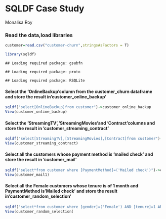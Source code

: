 SQLDF Case Study
================
Monalisa Roy

### Read the data,load libraries

``` r
customer=read.csv("customer-churn",stringsAsFactors = T)

library(sqldf)
```

    ## Loading required package: gsubfn

    ## Loading required package: proto

    ## Loading required package: RSQLite

#### Select the ‘OnlineBackup’column from the customer_churn dataframe and store the result in’customer_online_backup’

``` r
sqldf("select[OnlineBackup]from customer")->customer_online_backup
View(customer_online_backup)
```

#### Select the ‘StreamingTV’,‘StreamingMovies’and ’Contract’columns and store the result in ’customer_streaming_contract’

``` r
sqldf("select[StreamingTV],[StreamingMovies],[Contract]from customer")->customer_streaming_contract
View(customer_streaming_contract)
```

#### Select all the customers whose payment method is ‘mailed check’ and store the result in ‘customer_mail’

``` r
sqldf("select*from customer where [PaymentMethod]=('Mailed check')")->customer_mail1
View(customer_mail1)
```

#### Select all the Female customers whose tenure is of 1 month and PaymentMethod is’Mailed check’ and store the result in’customer_random_selection’

``` r
sqldf("select*from customer where [gender]=('Female') AND [tenure]=1 AND [PaymentMethod]=('Mailed check')")->customer_random_selection
View(customer_random_selection)
```
